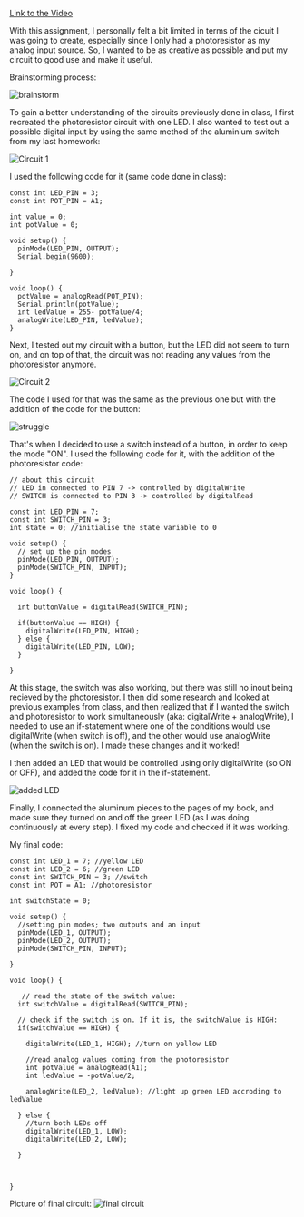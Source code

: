 [Link to the Video](https://youtube.com/shorts/O4PeQUqb0qA)

With this assignment, I personally felt a bit limited in terms of the cicuit I was going to create, especially since I only had a photoresistor as my analog input source. So, I wanted to be as creative as possible and put my circuit to good use and make it useful.

Brainstorming process:

![brainstorm](https://github.com/j-da-savage/Introduction-to-Interactive-Media/blob/main/Multiple%20sensors%20(2%20LEDs)/brainstorming.png)

To gain a better understanding of the circuits previously done in class, I first recreated the photoresistor circuit with one LED. I also wanted to test out a possible digital input by using the same method of the aluminium switch from my last homework:

![Circuit 1](https://github.com/j-da-savage/Introduction-to-Interactive-Media/blob/main/Multiple%20sensors%20(2%20LEDs)/attempt%20at%20photoresistor%20circuit%20.png)

I used the following code for it (same code done in class):

```
const int LED_PIN = 3;
const int POT_PIN = A1;

int value = 0;
int potValue = 0;

void setup() {
  pinMode(LED_PIN, OUTPUT);
  Serial.begin(9600);
  
}

void loop() {
  potValue = analogRead(POT_PIN);
  Serial.println(potValue);
  int ledValue = 255- potValue/4;
  analogWrite(LED_PIN, ledValue);
}
```
Next, I tested out my circuit with a button, but the LED did not seem to turn on, and on top of that, the circuit was not reading any values from the photoresistor anymore.

![Circuit 2](https://github.com/j-da-savage/Introduction-to-Interactive-Media/blob/main/Multiple%20sensors%20(2%20LEDs)/attempt%20at%20button%20.png)

The code I used for that was the same as the previous one but with the addition of the code for the button:

![struggle](https://github.com/j-da-savage/Introduction-to-Interactive-Media/blob/main/Multiple%20sensors%20(2%20LEDs)/attempt%20at%20code.png)

That's when I decided to use a switch instead of a button, in order to keep the mode "ON". I used the following code for it, with the addition of the photoresistor code:

```
// about this circuit
// LED in connected to PIN 7 -> controlled by digitalWrite
// SWITCH is connected to PIN 3 -> controlled by digitalRead

const int LED_PIN = 7;
const int SWITCH_PIN = 3;
int state = 0; //initialise the state variable to 0

void setup() {
  // set up the pin modes
  pinMode(LED_PIN, OUTPUT);
  pinMode(SWITCH_PIN, INPUT);
}

void loop() {

  int buttonValue = digitalRead(SWITCH_PIN);
  
  if(buttonValue == HIGH) {
    digitalWrite(LED_PIN, HIGH);
  } else {
    digitalWrite(LED_PIN, LOW);
  }
  
}
```
At this stage, the switch was also working, but there was still no inout being recieved by the photoresistor. I then did some research and looked at previous examples from class, and then realized that if I wanted the switch and photoresistor to work simultaneously (aka: digitalWrite + analogWrite), I needed to use an if-statement where one of the conditions would use digitalWrite (when switch is off), and the other would use analogWrite (when the switch is on). I made these changes and it worked!

I then added an LED that would be controlled using only digitalWrite (so ON or OFF), and added the code for it in the if-statement.

![added LED](https://github.com/j-da-savage/Introduction-to-Interactive-Media/blob/main/Multiple%20sensors%20(2%20LEDs)/attempt%20at%20switch.png)

Finally, I connected the aluminum pieces to the pages of my book, and made sure they turned on and off the green LED (as I was doing continuously at every step). I fixed my code and checked if it was working.

My final code:

```
const int LED_1 = 7; //yellow LED
const int LED_2 = 6; //green LED
const int SWITCH_PIN = 3; //switch
const int POT = A1; //photoresistor

int switchState = 0;

void setup() {
  //setting pin modes; two outputs and an input
  pinMode(LED_1, OUTPUT); 
  pinMode(LED_2, OUTPUT);
  pinMode(SWITCH_PIN, INPUT);
  
}

void loop() {

   // read the state of the switch value:
  int switchValue = digitalRead(SWITCH_PIN);

  // check if the switch is on. If it is, the switchValue is HIGH:
  if(switchValue == HIGH) {
    
    digitalWrite(LED_1, HIGH); //turn on yellow LED

    //read analog values coming from the photoresistor
    int potValue = analogRead(A1);
    int ledValue = -potValue/2;
    
    analogWrite(LED_2, ledValue); //light up green LED accroding to ledValue
      
  } else {
    //turn both LEDs off
    digitalWrite(LED_1, LOW);
    digitalWrite(LED_2, LOW);

  }
  


}
```

Picture of final circuit:
![final circuit](https://github.com/j-da-savage/Introduction-to-Interactive-Media/blob/main/Multiple%20sensors%20(2%20LEDs)/pic%20of%20circuit.png)



